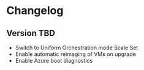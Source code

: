 # Changelog

## Version TBD

- Switch to Uniform Orchestration mode Scale Set
- Enable automatic reimaging of VMs on upgrade
- Enable Azure boot diagnostics
